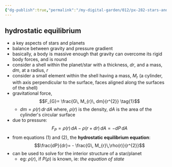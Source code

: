 ```yaml
---
{"dg-publish":true,"permalink":"/my-digital-garden/012/px-282-stars-and-the-solar-system/a-introduction/px-282-a0-intro/","created":"2024-11-25T10:50:32.000+00:00","updated":"2024-11-26T09:33:10.965+00:00"}
---
```


## hydrostatic equilibrium
- a key aspects of stars and planets
- balance between gravity and pressure gradient
- basically, a body is massive enough that gravity can overcome its rigid body forces, and is round
- consider a shell within the planet/star with a thickness, $dr$, and a mass, $dm$, at a radius, $r$
- consider a small element within the shell having a mass, $M_{r}$ (a cylinder, with axis perpendicular to the surface, faces aligned along the surfaces of the shell)
- gravitational force, 
$$F_{G}= \frac{G\, M_{r}\, dm}{r^{2}} \tag{1}$$
	- $dm = \rho(r)\, dr\,dA$
		where, $\rho(r)$ is the density, $dA$ is the area of the cylinder's circular surface
- due to pressure: 
$$F_{P} = \rho(r)\,dA-\rho(r+dr)\,dA = -dP\,dA \tag{2}$$
- from equations $(1)$ and $(2)$, the **hydrostatic equilibrium equation**:
$$\frac{dP}{dr}= - \frac{G\, M_{r}\,\rho(r)}{r^{2}}$$
- can be used to solve for the interior structure of a star/planet
	- eg: $\rho(r)$, if $P(\rho)$ is known, ie: *the equation of state*
